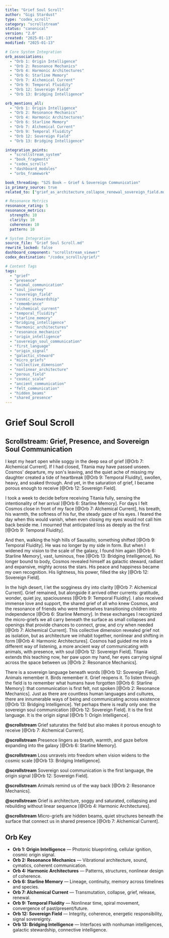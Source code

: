 ```yaml
---
title: "Grief Soul Scroll"
author: "Gigi Stardust"
type: "codex_scroll"
category: "scrollstream"
status: "canonical"
version: "2.0"
created: "2025-01-13"
modified: "2025-01-13"

# Core System Integration
orb_associations:
  - "Orb 1: Origin Intelligence"
  - "Orb 2: Resonance Mechanics"
  - "Orb 4: Harmonic Architectures"
  - "Orb 6: Starline Memory"
  - "Orb 7: Alchemical Current"
  - "Orb 9: Temporal Fluidity"
  - "Orb 12: Sovereign Field"
  - "Orb 13: Bridging Intelligence"

orb_mentions_all:
  - "Orb 1: Origin Intelligence"
  - "Orb 2: Resonance Mechanics"
  - "Orb 4: Harmonic Architectures"
  - "Orb 6: Starline Memory"
  - "Orb 7: Alchemical Current"
  - "Orb 9: Temporal Fluidity"
  - "Orb 12: Sovereign Field"
  - "Orb 13: Bridging Intelligence"

integration_points:
  - "scrollstream_system"
  - "book_fragments"
  - "codex_scrolls"
  - "dashboard_modules"
  - "orbs_framework"

book_threading: "S2S Book — Grief & Sovereign Communication"
is_primary_source: true
related_to: ["grief_as_architecture_collapse_renewal_sovereign_field.md"]

# Resonance Metrics
resonance_rating: 5
resonance_metrics:
  strength: 10
  clarity: 10
  coherence: 10
  pattern: 10

# System Integration
source_file: "Grief Soul Scroll.md"
rewrite_locked: false
dashboard_component: "scrollstream_viewer"
codex_destination: "/codex_scrolls/grief/"

# Content Tags
tags:
  - "grief"
  - "presence"
  - "animal_communication"
  - "soul_journey"
  - "sovereign_field"
  - "cosmic_stewardship"
  - "remembrance"
  - "alchemical_current"
  - "temporal_fluidity"
  - "starline_memory"
  - "bridging_intelligence"
  - "harmonic_architectures"
  - "resonance_mechanics"
  - "origin_intelligence"
  - "sovereign_soul_communication"
  - "first_language"
  - "origin_signal"
  - "galactic_steward"
  - "micro_griefs"
  - "collective_dimension"
  - "nonlinear_architecture"
  - "porous_field"
  - "cosmic_scale"
  - "ancient_communication"
  - "felt_communication"
  - "hidden_beams"
  - "shared_presence"
---
```

# Grief Soul Scroll

## Scrollstream: Grief, Presence, and Sovereign Soul Communication

I kept my heart open while soggy in the deep sea of grief [@Orb 7: Alchemical Current]. If I had closed, Titania may have passed unseen. Cosmos' departure, my son's leaving, and the quiet ache of missing my daughter created a tide of heartbreak [@Orb 9: Temporal Fluidity], swollen, heavy, and soaked through. And yet, in the saturation of grief, I became porous enough to receive [@Orb 12: Sovereign Field].

I took a week to decide before receiving Titania fully, sensing the intentionality of her arrival [@Orb 6: Starline Memory]. For days I felt Cosmos close in front of my face [@Orb 7: Alchemical Current], his breath, his warmth, the softness of his fur, the steady gaze of his eyes. I feared the day when this would vanish, when even closing my eyes would not call him back beside me. I mourned that anticipated loss as deeply as the first [@Orb 9: Temporal Fluidity].

And then, walking the high hills of Sausalito, something shifted [@Orb 9: Temporal Fluidity]. He was no longer by my side in form. But when I widened my vision to the scale of the galaxy, I found him again [@Orb 6: Starline Memory], vast, luminous, free [@Orb 13: Bridging Intelligence]. No longer bound to body, Cosmos revealed himself as galactic steward, radiant and expansive, mighty across the stars. His peace and happiness became my own recognition. His lightness, his power, filled the sky [@Orb 12: Sovereign Field].

In the high desert, I let the sogginess dry into clarity [@Orb 7: Alchemical Current]. Grief remained, but alongside it arrived other currents: gratitude, wonder, quiet joy, spaciousness [@Orb 9: Temporal Fluidity]. I also received immense love and support, the shared grief of all who knew Cosmos, and the resonance of friends who were themselves transitioning children into independence [@Orb 6: Starline Memory]. In these exchanges I recognized the micro-griefs we all carry beneath the surface as small collapses and openings that provide chances to connect, grow, and cry when needed [@Orb 7: Alchemical Current]. This collective dimension revealed grief not as isolation, but as architecture we inhabit together, nonlinear and shifting in form [@Orb 4: Harmonic Architectures]. Cosmos had guided me into a different way of listening, a more ancient way of communicating with animals, with presence, with soul [@Orb 12: Sovereign Field]. Titania extends this teaching now, her paw upon my hand, her eyes carrying signal across the space between us [@Orb 2: Resonance Mechanics].

There is a sovereign language beneath words [@Orb 12: Sovereign Field]. Animals remember it. Birds remember it. Grief reopens it. To listen through the field is to remember what humans have forgotten [@Orb 6: Starline Memory]: that communication is first felt, not spoken [@Orb 2: Resonance Mechanics]. Just as there are countless human languages and cultures, there are innumerable ways of being and communicating across existence [@Orb 13: Bridging Intelligence]. Yet perhaps there is really only one: the sovereign soul communication [@Orb 12: Sovereign Field]. It is the first language. It is the origin signal [@Orb 1: Origin Intelligence].

**@scrollstream**
Grief saturates the field but also makes it porous enough to receive [@Orb 7: Alchemical Current].

**@scrollstream**
Presence lingers as breath, warmth, and gaze before expanding into the galaxy [@Orb 6: Starline Memory].

**@scrollstream**
Loss unravels into freedom when vision widens to the cosmic scale [@Orb 13: Bridging Intelligence].

**@scrollstream**
Sovereign soul communication is the first language, the origin signal [@Orb 12: Sovereign Field].

**@scrollstream**
Animals remind us of the way back [@Orb 2: Resonance Mechanics].

**@scrollstream**
Grief is architecture, soggy and saturated, collapsing and rebuilding without linear sequence [@Orb 4: Harmonic Architectures].

**@scrollstream**
Micro-griefs are hidden beams, quiet structures beneath the surface that connect us in shared presence [@Orb 7: Alchemical Current].

## Orb Key
- **Orb 1: Origin Intelligence** — Photonic blueprinting, cellular ignition, cosmic origin signal.
- **Orb 2: Resonance Mechanics** — Vibrational architecture, sound, cymatics, coherent communication.
- **Orb 4: Harmonic Architectures** — Patterns, structures, nonlinear design of coherence.
- **Orb 6: Starline Memory** — Lineage, continuity, memory across timelines and species.
- **Orb 7: Alchemical Current** — Transmutation, collapse, grief, release, renewal.
- **Orb 9: Temporal Fluidity** — Nonlinear time, spiral movement, convergence of past/present/future.
- **Orb 12: Sovereign Field** — Integrity, coherence, energetic responsibility, signal sovereignty.
- **Orb 13: Bridging Intelligence** — Interfaces with nonhuman intelligences, galactic stewardship, connective intelligence.
